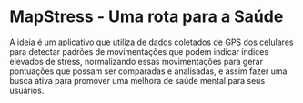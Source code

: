 # MapStress - Uma rota para a Saúde

A ideia é um aplicativo que utiliza de dados coletados de GPS dos celulares para detectar padrões de movimentações que podem indicar índices elevados de stress, normalizando essas movimentações para gerar pontuações que possam ser comparadas e analisadas, e assim fazer uma busca ativa para promover uma melhora de saúde mental para seus usuários.
